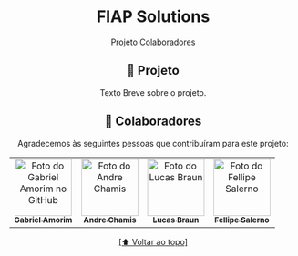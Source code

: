 <h1 align="center">FIAP Solutions</h1>
<div align="center"> 
<p align="center">
 <a href="#-projeto">Projeto</a>
 <a href="#-colaboradores">Colaboradores</a>
</p>

## 🚀 Projeto

Texto Breve sobre o projeto.


## 🤝 Colaboradores

Agradecemos às seguintes pessoas que contribuíram para este projeto:

<table>
  <tr>
    <td align="center">
      <a href="#">
        <img src="https://avatars.githubusercontent.com/u/32557606?v=4" width="100px;" alt="Foto do Gabriel Amorim no GitHub"/><br>
        <sub>
          <b>Gabriel Amorim</b>
        </sub>
      </a>
    </td>
    <td align="center">
      <a href="#">
        <img src="https://avatars.githubusercontent.com/u/92460628?v=4" width="100px;" alt="Foto do Andre Chamis"/><br>
        <sub>
          <b>Andre Chamis</b>
        </sub>
      </a>
    </td>
	    <td align="center">
      <a href="#">
        <img src="https://avatars.githubusercontent.com/u/70229002?v=4" width="100px;" alt="Foto do Lucas Braun"/><br>
        <sub>
          <b>Lucas Braun</b>
        </sub>
      </a>
    </td>
	    <td align="center">
      <a href="#">
        <img src="https://avatars.githubusercontent.com/u/126101753?v=4" width="100px;" alt="Foto do Fellipe Salerno"/><br>
        <sub>
          <b>Fellipe Salerno</b>
        </sub>
      </a>
    </td>
  </tr>
</table>
<a href="#ecommerce">
[⬆ Voltar ao topo]<br>
</a>
</div>